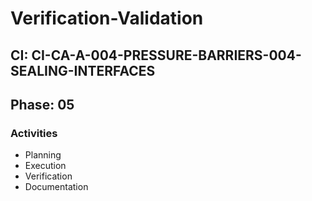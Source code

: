 # Verification-Validation

## CI: CI-CA-A-004-PRESSURE-BARRIERS-004-SEALING-INTERFACES
## Phase: 05

### Activities
- Planning
- Execution
- Verification
- Documentation
